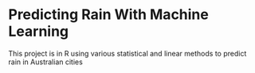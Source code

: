 # Predicting Rain With Machine Learning
 This project is in R using various statistical and linear methods to predict rain in Australian cities
